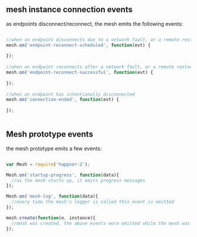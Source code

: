 ## mesh instance connection events
as endpoints disconnect/reconnect, the mesh emits the following events:
```javascript

//when an endpoint disconnects due to a network fault, or a remote restart
mesh.on('endpoint-reconnect-scheduled', function(evt) { 
 
});
 
//when an endpoint reconnects after a network fault, or a remote restart
mesh.on('endpoint-reconnect-successful', function(evt) { 
  
});
  
//when an endpoint has intentianally disconnected
mesh.on('connection-ended', function(evt) { 
   
});
 
```

## Mesh prototype events
the mesh prototype emits a few events:
```javascript

var Mesh = require('happner-2');

Mesh.on('startup-progress', function(data){
  //as the mesh starts up, it emits progress messages
});

Mesh.on('mesh-log', function(data){
  //every time the mesh's logger is called this event is emitted
});

mesh.create(function(e, instance){
  //mesh was created, the above events were emitted while the mesh was starting
});

```
